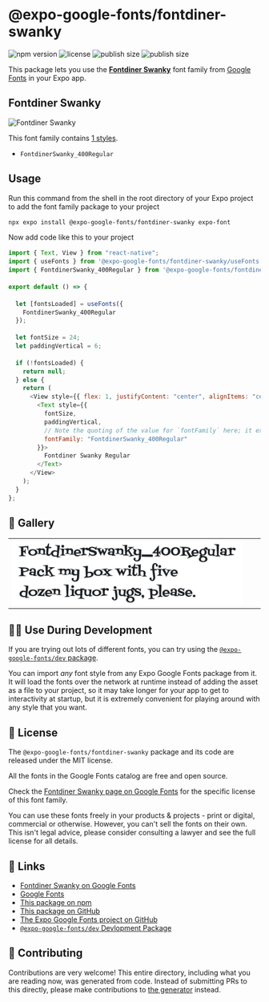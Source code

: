# @expo-google-fonts/fontdiner-swanky

![npm version](https://flat.badgen.net/npm/v/@expo-google-fonts/fontdiner-swanky)
![license](https://flat.badgen.net/github/license/expo/google-fonts)
![publish size](https://flat.badgen.net/packagephobia/install/@expo-google-fonts/fontdiner-swanky)
![publish size](https://flat.badgen.net/packagephobia/publish/@expo-google-fonts/fontdiner-swanky)

This package lets you use the [**Fontdiner Swanky**](https://fonts.google.com/specimen/Fontdiner+Swanky) font family from [Google Fonts](https://fonts.google.com/) in your Expo app.

## Fontdiner Swanky

![Fontdiner Swanky](./font-family.png)

This font family contains [1 styles](#-gallery).

- `FontdinerSwanky_400Regular`

## Usage

Run this command from the shell in the root directory of your Expo project to add the font family package to your project

```sh
npx expo install @expo-google-fonts/fontdiner-swanky expo-font
```

Now add code like this to your project

```js
import { Text, View } from "react-native";
import { useFonts } from '@expo-google-fonts/fontdiner-swanky/useFonts';
import { FontdinerSwanky_400Regular } from '@expo-google-fonts/fontdiner-swanky/400Regular';

export default () => {

  let [fontsLoaded] = useFonts({
    FontdinerSwanky_400Regular
  });

  let fontSize = 24;
  let paddingVertical = 6;

  if (!fontsLoaded) {
    return null;
  } else {
    return (
      <View style={{ flex: 1, justifyContent: "center", alignItems: "center" }}>
        <Text style={{
          fontSize,
          paddingVertical,
          // Note the quoting of the value for `fontFamily` here; it expects a string!
          fontFamily: "FontdinerSwanky_400Regular"
        }}>
          Fontdiner Swanky Regular
        </Text>
      </View>
    );
  }
};
```

## 🔡 Gallery


||||
|-|-|-|
|![FontdinerSwanky_400Regular](./400Regular/FontdinerSwanky_400Regular.ttf.png)||||


## 👩‍💻 Use During Development

If you are trying out lots of different fonts, you can try using the [`@expo-google-fonts/dev` package](https://github.com/expo/google-fonts/tree/master/font-packages/dev#readme).

You can import _any_ font style from any Expo Google Fonts package from it. It will load the fonts over the network at runtime instead of adding the asset as a file to your project, so it may take longer for your app to get to interactivity at startup, but it is extremely convenient for playing around with any style that you want.


## 📖 License

The `@expo-google-fonts/fontdiner-swanky` package and its code are released under the MIT license.

All the fonts in the Google Fonts catalog are free and open source.

Check the [Fontdiner Swanky page on Google Fonts](https://fonts.google.com/specimen/Fontdiner+Swanky) for the specific license of this font family.

You can use these fonts freely in your products & projects - print or digital, commercial or otherwise. However, you can't sell the fonts on their own. This isn't legal advice, please consider consulting a lawyer and see the full license for all details.

## 🔗 Links

- [Fontdiner Swanky on Google Fonts](https://fonts.google.com/specimen/Fontdiner+Swanky)
- [Google Fonts](https://fonts.google.com/)
- [This package on npm](https://www.npmjs.com/package/@expo-google-fonts/fontdiner-swanky)
- [This package on GitHub](https://github.com/expo/google-fonts/tree/master/font-packages/fontdiner-swanky)
- [The Expo Google Fonts project on GitHub](https://github.com/expo/google-fonts)
- [`@expo-google-fonts/dev` Devlopment Package](https://github.com/expo/google-fonts/tree/master/font-packages/dev)

## 🤝 Contributing

Contributions are very welcome! This entire directory, including what you are reading now, was generated from code. Instead of submitting PRs to this directly, please make contributions to [the generator](https://github.com/expo/google-fonts/tree/master/packages/generator) instead.
